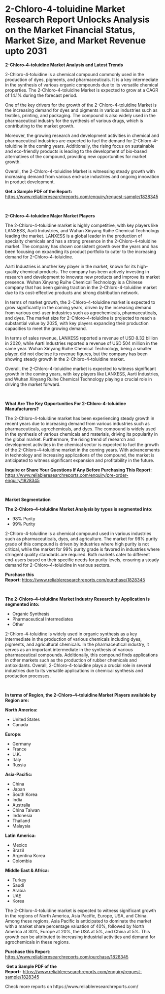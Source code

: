 <p><h1>2-Chloro-4-toluidine Market Research Report Unlocks Analysis on the Market Financial Status, Market Size, and Market Revenue upto 2031</h1></p><p><strong>2-Chloro-4-toluidine Market Analysis and Latest Trends</strong></p>
<p><p>2-Chloro-4-toluidine is a chemical compound commonly used in the production of dyes, pigments, and pharmaceuticals. It is a key intermediate in the synthesis of various organic compounds due to its versatile chemical properties. The 2-Chloro-4-toluidine Market is expected to grow at a CAGR of 14.1% during the forecast period.</p><p>One of the key drivers for the growth of the 2-Chloro-4-toluidine Market is the increasing demand for dyes and pigments in various industries such as textiles, printing, and packaging. The compound is also widely used in the pharmaceutical industry for the synthesis of various drugs, which is contributing to the market growth.</p><p>Moreover, the growing research and development activities in chemical and pharmaceutical industries are expected to fuel the demand for 2-Chloro-4-toluidine in the coming years. Additionally, the rising focus on sustainable and eco-friendly products is leading to the development of bio-based alternatives of the compound, providing new opportunities for market growth.</p><p>Overall, the 2-Chloro-4-toluidine Market is witnessing steady growth with increasing demand from various end-use industries and ongoing innovation in product development.</p></p>
<p><strong>Get a Sample PDF of the Report:&nbsp;</strong> <a href="https://www.reliableresearchreports.com/enquiry/request-sample/1828345">https://www.reliableresearchreports.com/enquiry/request-sample/1828345</a></p>
<p>&nbsp;</p>
<p><strong>2-Chloro-4-toluidine Major Market Players</strong></p>
<p><p>The 2-Chloro-4-toluidine market is highly competitive, with key players like LANXESS, Aarti Industries, and Wuhan Xinyang Ruihe Chemical Technology leading the market. LANXESS is a global leader in the production of specialty chemicals and has a strong presence in the 2-Chloro-4-toluidine market. The company has shown consistent growth over the years and has been focusing on expanding its product portfolio to cater to the increasing demand for 2-Chloro-4-toluidine.</p><p>Aarti Industries is another key player in the market, known for its high-quality chemical products. The company has been actively investing in research and development to innovate new products and improve its market presence. Wuhan Xinyang Ruihe Chemical Technology is a Chinese company that has been gaining traction in the 2-Chloro-4-toluidine market due to its cost-effective products and strong distribution network.</p><p>In terms of market growth, the 2-Chloro-4-toluidine market is expected to grow significantly in the coming years, driven by the increasing demand from various end-user industries such as agrochemicals, pharmaceuticals, and dyes. The market size for 2-Chloro-4-toluidine is projected to reach a substantial value by 2025, with key players expanding their production capacities to meet the growing demand.</p><p>In terms of sales revenue, LANXESS reported a revenue of USD 8.32 billion in 2020, while Aarti Industries reported a revenue of USD 504 million in the same year. Wuhan Xinyang Ruihe Chemical Technology, being a smaller player, did not disclose its revenue figures, but the company has been showing steady growth in the 2-Chloro-4-toluidine market.</p><p>Overall, the 2-Chloro-4-toluidine market is expected to witness significant growth in the coming years, with key players like LANXESS, Aarti Industries, and Wuhan Xinyang Ruihe Chemical Technology playing a crucial role in driving the market forward.</p></p>
<p>&nbsp;</p>
<p><strong>What Are The Key Opportunities For 2-Chloro-4-toluidine Manufacturers?</strong></p>
<p><p>The 2-Chloro-4-toluidine market has been experiencing steady growth in recent years due to increasing demand from various industries such as pharmaceuticals, agrochemicals, and dyes. The compound is widely used in the synthesis of various chemicals and materials, driving its popularity in the global market. Furthermore, the rising trend of research and development activities in the chemical sector is expected to fuel the growth of the 2-Chloro-4-toluidine market in the coming years. With advancements in technology and increasing applications of the compound, the market is anticipated to witness significant expansion and profitability in the future.</p></p>
<p><strong>Inquire or Share Your Questions If Any Before Purchasing This Report:</strong> <a href="https://www.reliableresearchreports.com/enquiry/pre-order-enquiry/1828345">https://www.reliableresearchreports.com/enquiry/pre-order-enquiry/1828345</a></p>
<p>&nbsp;</p>
<p><strong>Market Segmentation</strong></p>
<p><strong>The 2-Chloro-4-toluidine Market Analysis by types is segmented into:</strong></p>
<p><ul><li>98% Purity</li><li>99% Purity</li></ul></p>
<p><p>2-Chloro-4-toluidine is a chemical compound used in various industries such as pharmaceuticals, dyes, and agriculture. The market for 98% purity grade of this compound is driven by industries where high purity is not critical, while the market for 99% purity grade is favored in industries where stringent quality standards are required. Both markets cater to different end-users based on their specific needs for purity levels, ensuring a steady demand for 2-Chloro-4-toluidine in various sectors.</p></p>
<p><strong>Purchase this Report:&nbsp;</strong><a href="https://www.reliableresearchreports.com/purchase/1828345">https://www.reliableresearchreports.com/purchase/1828345</a></p>
<p>&nbsp;</p>
<p><strong>The 2-Chloro-4-toluidine Market Industry Research by Application is segmented into:</strong></p>
<p><ul><li>Organic Synthesis</li><li>Pharmaceutical Intermediates</li><li>Other</li></ul></p>
<p><p>2-Chloro-4-toluidine is widely used in organic synthesis as a key intermediate in the production of various chemicals including dyes, pigments, and agricultural chemicals. In the pharmaceutical industry, it serves as an important intermediate in the synthesis of various pharmaceutical compounds. Additionally, this compound finds applications in other markets such as the production of rubber chemicals and antioxidants. Overall, 2-Chloro-4-toluidine plays a crucial role in several industries due to its versatile applications in chemical synthesis and production processes.</p></p>
<p>&nbsp;</p>
<p><strong>In terms of Region, the 2-Chloro-4-toluidine Market Players available by Region are:</strong></p>
<p>
    <p> <strong> North America: </strong>
        <ul>
            <li>United States</li>
            <li>Canada</li>
        </ul>
        </p> 
    <p> <strong> Europe: </strong>
        <ul>
            <li>Germany</li>
            <li>France</li>
            <li>U.K.</li>
            <li>Italy</li>
            <li>Russia</li>
        </ul>
        </p> 
    <p> <strong> Asia-Pacific: </strong>
        <ul>
            <li>China</li>
            <li>Japan</li>
            <li>South Korea</li>
            <li>India</li>
            <li>Australia</li>
            <li>China Taiwan</li>
            <li>Indonesia</li>
            <li>Thailand</li>
            <li>Malaysia</li>
        </ul>
        </p> 
    <p> <strong> Latin America: </strong>
        <ul>
            <li>Mexico</li>
            <li>Brazil</li>
            <li>Argentina Korea</li>
            <li>Colombia</li>
        </ul>
        </p> 
    <p> <strong> Middle East & Africa: </strong>
        <ul>
            <li>Turkey</li>
            <li>Saudi</li>
            <li>Arabia</li>
            <li>UAE</li>
            <li>Korea</li>
        </ul>
    </p>
    </p>
<p><p>The 2-Chloro-4-toluidine market is expected to witness significant growth in the regions of North America, Asia Pacific, Europe, USA, and China. Among these regions, Asia Pacific is anticipated to dominate the market with a market share percentage valuation of 40%, followed by North America at 30%, Europe at 20%, the USA at 5%, and China at 5%. This growth can be attributed to increasing industrial activities and demand for agrochemicals in these regions.</p></p>
<p><strong>Purchase this Report: </strong><a href="https://www.reliableresearchreports.com/purchase/1828345">https://www.reliableresearchreports.com/purchase/1828345</a></p>
<p>&nbsp;<strong>Get a Sample PDF of the Report:&nbsp;&nbsp;</strong><a href="https://www.reliableresearchreports.com/enquiry/request-sample/1828345">https://www.reliableresearchreports.com/enquiry/request-sample/1828345</a></p>
<p><strong></strong></p>
<p>Check more reports on https://www.reliableresearchreports.com/</p>